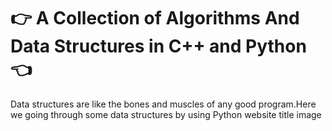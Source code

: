 # 👉 A Collection of Algorithms And Data Structures in C++ and Python 👈
 Data structures are like the bones and muscles of any good program.Here we going through some data structures by using Python
 website title image




   

